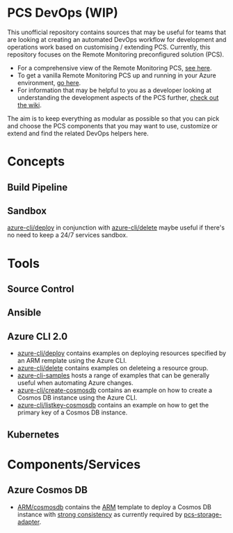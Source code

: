 PCS DevOps (WIP)
================

This unofficial repository contains sources that may be useful for teams that are looking at creating an automated DevOps workflow for development and operations work based on customising / extending PCS. Currently, this repository focuses on the Remote Monitoring preconfigured solution (PCS).

* For a comprehensive view of the Remote Monitoring PCS, [see here][pcs-url].
* To get a vanilla Remote Monitoring PCS up and running in your Azure environment, [go here][pcs-cli-url].
* For information that may be helpful to you as a developer looking at understanding the development aspects of the PCS further, [check out the wiki][pcs-wiki].

The aim is to keep everything as modular as possible so that you can pick and choose the PCS components that you may want to use, customize or extend and find the related DevOps helpers here.

Concepts
========

Build Pipeline
--------------

Sandbox
-------
[azure-cli/deploy][azure-cli-deploy] in conjunction with [azure-cli/delete][azure-cli-delete] maybe useful if there's no need to keep a 24/7 services sandbox.

Tools
=====

Source Control
--------------

Ansible
-------

Azure CLI 2.0
-------------

* [azure-cli/deploy][azure-cli-deploy] contains examples on deploying resources specified by an ARM remplate using the Azure CLI.
* [azure-cli/delete][azure-cli-delete] contains examples on deleteing a resource group.
* [azure-cli-samples][azure-cli-samples] hosts a range of examples that can be generally useful when automating Azure changes.
* [azure-cli/create-cosmosdb][azure-cli/create-cosmosdb] contains an example on how to create a Cosmos DB instance using the Azure CLI.
* [azure-cli/listkey-cosmosdb][azure-cli/listkey-cosmosdb] contains an example on how to get the primary key of a Cosmos DB instance.

Kubernetes
----------

Components/Services
===================

Azure Cosmos DB
---------------

* [ARM/cosmosdb][arm-cosmosdb] contains the [ARM][arm-template] template to deploy a Cosmos DB instance with [strong consistency][strong-consistency] as currently required by [pcs-storage-adapter][pcs-storage-adapter].

[pcs-url]: https://docs.microsoft.com/en-us/azure/iot-suite/iot-suite-what-are-preconfigured-solutions
[pcs-cli-url]: http://azureiotsuite.com/
[pcs-wiki]: https://github.com/Azure/azure-iot-pcs-remote-monitoring-dotnet/wiki
[strong-consistency]: https://docs.microsoft.com/en-us/azure/cosmos-db/consistency-levels
[arm-template]: https://docs.microsoft.com/en-us/azure/azure-resource-manager/resource-group-authoring-templates
[pcs-storage-adapter]: https://github.com/Azure/pcs-storage-adapter-java
[azure-cli-samples]: https://github.com/Azure/azure-cli-samples
[arm-cosmosdb]: https://github.com/vitoc/pcs-devops/tree/master/ARM/cosmosdb
[azure-cli-deploy]: https://github.com/vitoc/pcs-devops/tree/master/azure-cli/deploy.md
[azure-cli-delete]: https://github.com/vitoc/pcs-devops/tree/master/azure-cli/delete.md
[azure-cli/create-cosmosdb]: https://github.com/vitoc/pcs-devops/tree/master/azure-cli/create-cosmosdb.md
[azure-cli/listkey-cosmosdb]: https://github.com/vitoc/pcs-devops/tree/master/azure-cli/listkey-cosmosdb.md